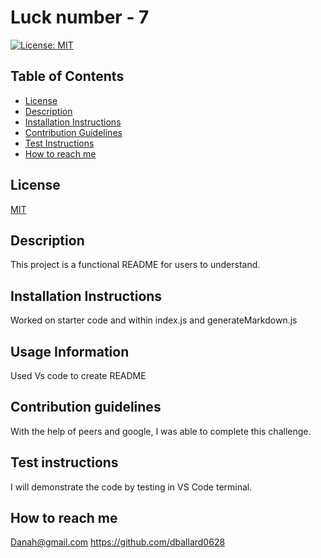 # Luck number - 7 

[![License: MIT](https://img.shields.io/badge/License-MIT-yellow.svg)]([MIT](https://opensource.org/licenses/MIT))

## Table of Contents 
- [License](#license)
- [Description](#description)
- [Installation Instructions](#installation-instructions)
- [Contribution Guidelines](#contribution-guidelines)
- [Test Instructions](#test-instructions)
- [How to reach me](#how-to-reach-me)

## License
[MIT](https://opensource.org/licenses/MIT)



  ## Description
  This project is a functional README for users to understand.

  ## Installation Instructions
  Worked on starter code and within index.js and generateMarkdown.js

  ## Usage Information
  Used Vs code to create README

  ## Contribution guidelines
  With the help of peers and google, I was able to complete this challenge.

  ## Test instructions
  I will demonstrate the code by testing in VS Code terminal.

  ## How to reach me 
  Danah@gmail.com
   https://github.com/dballard0628
